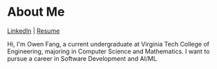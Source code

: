 # About Me
[LinkedIn](https://www.linkedin.com/in/owen-fang-6a4a99293/) | 
[Resume](Owen%20Fang%20Resume)

Hi, I'm Owen Fang, a current undergraduate at Virginia Tech College of Engineering, majoring in Computer Science and Mathematics. I want to pursue a career in Software Development and AI/ML

